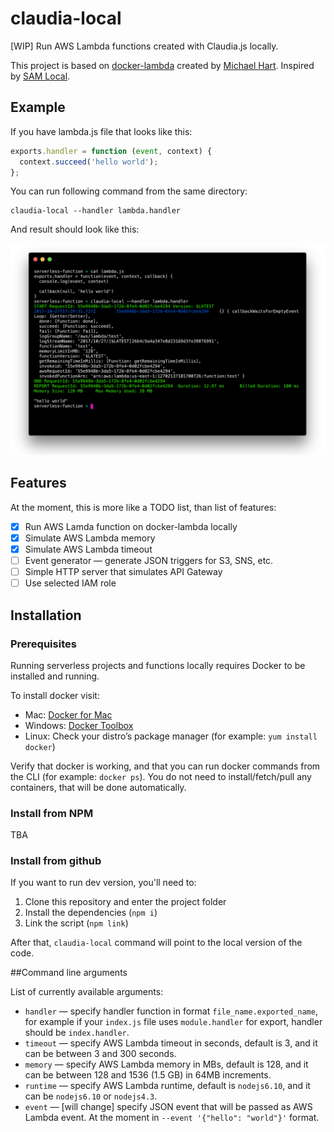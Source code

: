 # claudia-local

[WIP] Run AWS Lambda functions created with Claudia.js locally.

This project is based on [docker-lambda](https://github.com/lambci/docker-lambda) created by [Michael Hart](https://github.com/mhart). Inspired by [SAM Local](https://github.com/awslabs/aws-sam-local).

## Example

If you have lambda.js file that looks like this:

```javascript
exports.handler = function (event, context) {
  context.succeed('hello world');
};
```

You can run following command from the same directory:

```shell
claudia-local --handler lambda.handler
```

And result should look like this:

![Example in terminal](./assets/example.png)

## Features

At the moment, this is more like a TODO list, than list of features:

- [x] Run AWS Lamda function on docker-lambda locally
- [x] Simulate AWS Lambda memory
- [x] Simulate AWS Lambda timeout
- [ ] Event generator — generate JSON triggers for S3, SNS, etc.
- [ ] Simple HTTP server that simulates API Gateway
- [ ] Use selected IAM role

## Installation

### Prerequisites

Running serverless projects and functions locally requires Docker to be installed and running.

To install docker visit:

- Mac: [Docker for Mac](https://store.docker.com/editions/community/docker-ce-desktop-mac)
- Windows: [Docker Toolbox](https://download.docker.com/win/stable/DockerToolbox.exe)
- Linux: Check your distro’s package manager (for example: `yum install docker`)

Verify that docker is working, and that you can run docker commands from the CLI (for example: `docker ps`). You do not need to install/fetch/pull any containers, that will be done automatically.

### Install from NPM

TBA

### Install from github

If you want to run dev version, you'll need to:

1. Clone this repository and enter the project folder
2. Install the dependencies (`npm i`)
3. Link the script (`npm link`)

After that, `claudia-local` command will point to the local version of the code.

##Command line arguments

List of currently available arguments:

- `handler` — specify handler function in format `file_name.exported_name`, for example if your `index.js` file uses `module.handler` for export, handler should be `index.handler`.
- `timeout` — specify AWS Lambda timeout in seconds, default is 3, and it can be between 3 and 300 seconds.
- `memory` — specify AWS Lambda memory in MBs, default is 128, and it can be between 128 and 1536 (1.5 GB) in 64MB increments.
- `runtime` — specify AWS Lambda runtime, default is `nodejs6.10`, and it can be `nodejs6.10` or `nodejs4.3`.
- `event` — [will change] specify JSON event that will be passed as AWS Lambda event. At the moment in `--event '{"hello": "world"}'` format.